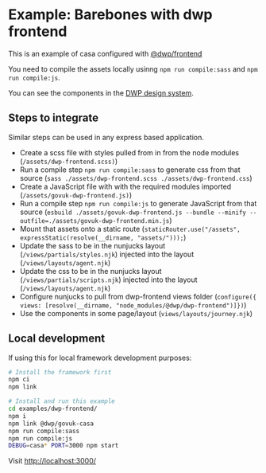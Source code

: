 # Example: Barebones with dwp frontend

This is an example of casa configured with [@dwp/frontend](https://www.npmjs.com/package/@dwp/dwp-frontend)

You need to compile the assets locally usinng `npm run compile:sass` and `npm run compile:js`.

You can see the components in the [DWP design system](https://design-system.dwp.gov.uk/components).

## Steps to integrate

Similar steps can be used in any express based application.

- Create a scss file with styles pulled from in from the node modules (`/assets/dwp-frontend.scss)`)
- Run a compile step `npm run compile:sass` to generate css from that source (`sass ./assets/dwp-frontend.scss ./assets/dwp-frontend.css`)
- Create a JavaScript file with with the required modules imported (`/assets/govuk-dwp-frontend.js)`)
- Run a compile step `npm run compile:js` to generate JavaScript from that source (`esbuild ./assets/govuk-dwp-frontend.js --bundle --minify --outfile=./assets/govuk-dwp-frontend.min.js`)
- Mount that assets onto a static route (`staticRouter.use("/assets", expressStatic(resolve(__dirname, "assets/")));`)
- Update the sass to be in the nunjucks layout (`/views/partials/styles.njk`) injected into the layout (`/views/layouts/agent.njk`)
- Update the css to be in the nunjucks layout (`/views/partials/scripts.njk`) injected into the layout (`/views/layouts/agent.njk`)
- Configure nunjucks to pull from dwp-frontend views folder (`configure({ views: [resolve(__dirname, "node_modules/@dwp/dwp-frontend")]})`)
- Use the components in some page/layout (`views/layouts/journey.njk`)

## Local development

If using this for local framework development purposes:

```bash
# Install the framework first
npm ci
npm link

# Install and run this example
cd examples/dwp-frontend/
npm i
npm link @dwp/govuk-casa
npm run compile:sass
npm run compile:js
DEBUG=casa* PORT=3000 npm start
```

Visit <http://localhost:3000/>
